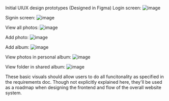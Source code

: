 Initial UIUX design prototypes (Designed in Figma)
Login screen:
![image](https://github.com/JBudiman00/PhotoDrive/assets/65978976/65c5db87-c5d8-4abb-aaf8-8efe1c021359)

Signin screen:
![image](https://github.com/JBudiman00/PhotoDrive/assets/65978976/9b790c52-b2d9-46ce-bbd2-bde8689e2590)

View all photos:
![image](https://github.com/JBudiman00/PhotoDrive/assets/65978976/b5e64796-4a38-40c9-b309-12bc8d365824)

Add photo:
![image](https://github.com/JBudiman00/PhotoDrive/assets/65978976/29124522-487e-4bcc-86d7-61a467a2ff36)

Add album:
![image](https://github.com/JBudiman00/PhotoDrive/assets/65978976/4818dbcc-4d3d-421e-814a-3489b1750f84)

View photos in personal album:
![image](https://github.com/JBudiman00/PhotoDrive/assets/65978976/242ef6c1-7587-40d0-854d-3628cb84d917)

View folder in shared album:
![image](https://github.com/JBudiman00/PhotoDrive/assets/65978976/c2ef86be-1f93-458e-b7e1-8d5ce5c38086)

These basic visuals should allow users to do all funcitonality as specified in the requirements doc.
Though not explicitly explained here, they'll be used as a roadmap when designing the frontend and flow of the overall website system. 
